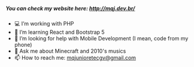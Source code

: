 ##### You can check my website here: http://mqj.dev.br/ #####
- 💻 I’m working with PHP <br>
- 🌱 I’m learning React and Bootstrap 5 <br>
- 🤔 I’m looking for help with Mobile Development (I mean, code from my phone) <br>
- 💬 Ask me about Minecraft and 2010's musics <br>
- 📫 How to reach me: mqjunioretecgv@gmail.com <br>
